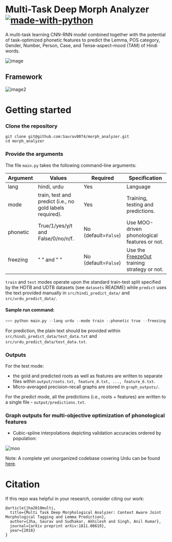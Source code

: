 # Multi-Task Deep Morph Analyzer  [![made-with-python](https://img.shields.io/badge/Made%20with-Python-1f425f.svg)](https://www.python.org/)

A multi-task learning CNN-RNN model combined together with the potential of task-optimized phonetic features to predict the Lemma, POS category, Gender, Number, Person, Case, and Tense-aspect-mood (TAM) of Hindi words. 

![image](https://github.com/Saurav0074/morph_analyzer/blob/master/src/images/sample.png)

## Framework

![image2](https://github.com/Saurav0074/morph_analyzer/blob/master/src/images/morph_analyzer_model.png)

# Getting started

### Clone the repository

```
git clone git@github.com:Saurav0074/morph_analyzer.git
cd morph_analyzer
```

### Provide the arguments

The file `main.py` takes the following command-line arguments: 

| Argument | Values | Required | Specification |
| ------- | ------- | ------------- | ------------ |
| lang     | hindi, urdu  | Yes | Language |
| mode     | train, test and predict (i.e., no gold labels required). | Yes |  Training, testing and predictions. |
| phonetic | True/1/yes/y/t and False/0/no/n/f. | No (default=`False`) | Use MOO-driven phonological features or not. |
| freezing | "       "      and "       " | No (default=`False`) | Use the [FreezeOut](https://arxiv.org/abs/1706.04983) training strategy or not. |

`train` and `test` modes operate upon the standard train-test split specified by the HDTB and UDTB datasets (see `datasets` README) while `predict` uses the text provided manually in `src/hindi_predict_data/` and `src/urdu_predict_data/`.

#### Sample run command: 

```python
>>> python main.py --lang urdu --mode train --phonetic true --freezing true
```

For prediction, the plain text should be provided within `src/hindi_predict_data/test_data.txt` and `src/urdu_predict_data/test_data.txt`.

### Outputs

For the test mode:

- the gold and predicted roots as well as features are written to separate files within `output/roots.txt, feature_0.txt, ..., feature_6.txt`.
- Micro-averaged precision-recall graphs are stored in `graph_outputs/`.

For the predict mode, all the predictions (i.e., roots + features) are written to a single file - `output/predictions.txt`.

### Graph outputs for multi-objective optimization of phonological features

- Cubic-spline interpolations depicting validation accuracies ordered by population:

![moo](https://github.com/Saurav0074/morph_analyzer/blob/master/src/images/cubic-splines.png)

Note: A complete yet unorganized codebase covering Urdu can be found [here](https://github.com/Saurav0074/mt-dma).

# Citation

If this repo was helpful in your research, consider citing our work:

```
@article{jha2018multi,
  title={Multi Task Deep Morphological Analyzer: Context Aware Joint Morphological Tagging and Lemma Prediction},
  author={Jha, Saurav and Sudhakar, Akhilesh and Singh, Anil Kumar},
  journal={arXiv preprint arXiv:1811.08619},
  year={2018}
}
```
